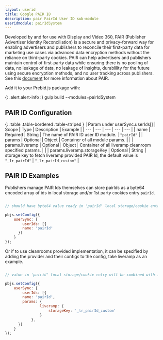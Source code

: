 ```yaml
---
layout: userid
title: Google PAIR ID
description: pair PairId User ID sub-module
useridmodule: pairIdSystem
---
```


Developed by and for use with Display and Video 360, PAIR (Publisher Advertiser Identity Reconciliation) is a secure and privacy-forward way for enabling advertisers and publishers to reconcile their
first-party data for marketing use cases via advanced data encryption methods without the
reliance on third-party cookies. PAIR can help advertisers and publishers maintain control of first-party data while ensuring there is no pooling of data, no leakage of data, no leakage of insights, durablility for the future using secure encryption methods, and no user tracking across publishers.  See this [document](https://services.google.com/fh/files/misc/pair_visual_final_10242022.pdf) for more information about PAIR.

Add it to your Prebid.js package with:

{: .alert.alert-info :}
gulp build --modules=pairIdSystem

## PAIR ID Configuration

{: .table .table-bordered .table-striped }
| Param under userSync.userIds[] | Scope | Type | Description | Example |
| --- | --- | --- | --- | --- |
| name | Required | String | The name of PAIR ID user ID module. | `"pairId"` |
| params | Optional | Object | Container of all module params. |  |
| params.liveramp | Optional | Object | Container of all liveramp cleanroom specified params. |  |
| params.liveramp.storageKey | Optional | String | storage key to fetch liveramp provided PAIR Id, the default value is `"_lr_pairId"` | `"_lr_pairId_custom"` |

## PAIR ID Examples

Publishers manage PAIR Ids themselves can store pairIds as a byte64 encoded array of ids in local storage and/or 1st party cookies entry `pairId`.

```javascript

// should have byte64 value ready in 'pairId' local storage/cookie entry

pbjs.setConfig({
    userSync: {
        userIds: [{
        name: 'pairId'
      }]
    }
});
```

Or if to use cleanrooms provided implementation, it can be specified by adding the provider and their configs to the config, take liveramp as an example.

```javascript

// value in 'pairid' local storage/cookie entry will be combined with ids provided by cleamroom liveramp

pbjs.setConfig({
    userSync: {
        userIds: [{
        name: 'pairId',
        params: {
                liveramp: {
                    storageKey: '_lr_pairId_custom'
                }
            },
      }]
    }
});
```



